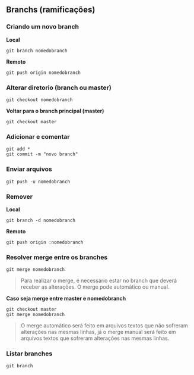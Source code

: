 ## Branchs (ramificações)

### Criando um novo branch
    
**Local**    

    git branch nomedobranch

**Remoto**

    git push origin nomedobranch


### Alterar diretorio (branch ou master)
    git checkout nomedobranch

**Voltar para o branch principal (master)**

    git checkout master

### Adicionar e comentar
    git add *
    git commit -m "novo branch"

### Enviar arquivos  
    git push -u nomedobranch 

### Remover 

**Local**

    git branch -d nomedobranch 
**Remoto**    

    git push origin :nomedobranch



### Resolver merge entre os branches
    git merge nomedobranch
>Para realizar o merge, é necessário estar no branch que deverá receber as alterações. O merge pode automático ou manual. 

**Caso seja merge entre master e nomedobranch**

    git checkout master
    git merge nomedobranch


>O merge automático será feito em arquivos textos que não sofreram alterações nas mesmas linhas, já o merge manual será feito em arquivos textos que sofreram alterações nas mesmas linhas.

### Listar branches
    git branch